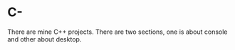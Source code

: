 # C-
There are mine C++ projects. There are two sections, one is about console and other about desktop.
